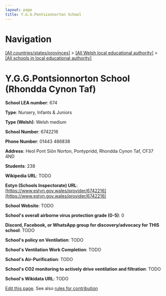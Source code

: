 ```yaml
---
layout: page
title: Y.G.G.Pontsionnorton School
---
```

# Navigation

[[All countries/states/provinces]](../../..) > [[All Welsh local educational authority]](../..) > [[All schools in local educational authority]](..)

# Y.G.G.Pontsionnorton School (Rhondda Cynon Taf)

**School LEA number**: 674

**Type**: Nursery, Infants & Juniors

**Type (Welsh)**: Welsh medium

**School Number**: 6742216

**Phone Number**: 01443 486838

**Address**: Heol Pont Siôn Norton, Pontypridd, Rhondda Cynon Taf, CF37 4ND

**Students**: 238

**Wikipedia URL**: TODO

**Estyn (Schools Inspectorate) URL**: [https://www.estyn.gov.wales/provider/6742216](https://www.estyn.gov.wales/provider/6742216)

**School Website**: TODO

**School's overall airborne virus protection grade (0-5)**: 0

**Discord, Facebook, or WhatsApp group for discovery/advocacy for THIS school**: TODO

**School's policy on Ventilation**: TODO

**School's Ventilation Work Completion**: TODO

**School's Air-Purification**: TODO

**School's CO2 monitoring to actively drive ventilation and filtration**: TODO

**School's Wikidata URL**: TODO




[Edit this page](https://github.com/VentilationProject/Wales/edit/prif/./Rhondda_Cynon_Taf/Y.G.G.Pontsionnorton_School.md). See also [rules for contribution](../../../contribution-rules/)